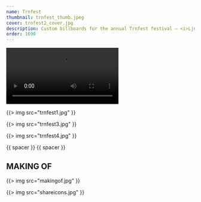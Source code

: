 ```yaml
---
name: Trnfest
thumbnail: trnfest_thumb.jpeg
cover: trnfest2_cover.jpg
description: Custom billboards for the annual Trnfest festival — <i>Ljubljana / 2009</i>
order: 1690
---
```


<video autoplay="autoplay" loop="loop" >
  <source src="rezek1.mp4" type="video/mp4" /></video>


{{> img src="trnfest1.jpg" }}

{{> img src="trnfest3.jpg" }}

{{> img src="trnfest4.jpg" }}

{{ spacer }} {{ spacer }}

## MAKING OF

{{> img src="makingof.jpg" }}

{{> img src="shareicons.jpg" }}

